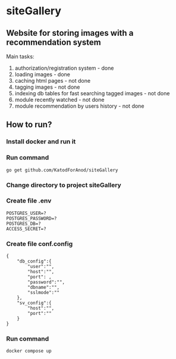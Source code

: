 # siteGallery
## Website for storing images with a recommendation system
Main tasks:
1. authorization/registration system - done
2. loading images - done
4. caching html pages - not done
5. tagging images - not done
6. indexing db tables for fast searching tagged images - not done
7. module recently watched - not done
8. module recommendation by users history - not done

## How to run?
### Install docker and run it
### Run command
```
go get github.com/KatodForAnod/siteGallery
```
### Change directory to project siteGallery
### Create file .env
```
POSTGRES_USER=?
POSTGRES_PASSWORD=?
POSTGRES_DB=?
ACCESS_SECRET=?
```
### Create file conf.config
```
{
    "db_config":{
        "user":"",
        "host":"",
        "port": ,
        "password":"",
        "dbname":"",
        "sslmode":""
    },
    "sv_config":{
        "host":"",
        "port":""
    }
}
```
### Run command
```
docker compose up
```
